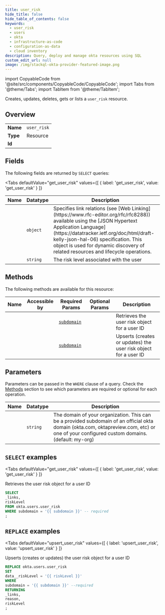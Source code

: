 ```yaml
--- 
title: user_risk
hide_title: false
hide_table_of_contents: false
keywords:
  - user_risk
  - users
  - okta
  - infrastructure-as-code
  - configuration-as-data
  - cloud inventory
description: Query, deploy and manage okta resources using SQL
custom_edit_url: null
image: /img/stackql-okta-provider-featured-image.png
---
```


import CopyableCode from '@site/src/components/CopyableCode/CopyableCode';
import Tabs from '@theme/Tabs';
import TabItem from '@theme/TabItem';

Creates, updates, deletes, gets or lists a <code>user_risk</code> resource.

## Overview
<table><tbody>
<tr><td><b>Name</b></td><td><code>user_risk</code></td></tr>
<tr><td><b>Type</b></td><td>Resource</td></tr>
<tr><td><b>Id</b></td><td><CopyableCode code="okta.users.user_risk" /></td></tr>
</tbody></table>

## Fields

The following fields are returned by `SELECT` queries:

<Tabs
    defaultValue="get_user_risk"
    values={[
        { label: 'get_user_risk', value: 'get_user_risk' }
    ]}
>
<TabItem value="get_user_risk">

<table>
<thead>
    <tr>
    <th>Name</th>
    <th>Datatype</th>
    <th>Description</th>
    </tr>
</thead>
<tbody>
<tr>
    <td><CopyableCode code="_links" /></td>
    <td><code>object</code></td>
    <td>Specifies link relations (see [Web Linking](https://www.rfc-editor.org/rfc/rfc8288)) available using the [JSON Hypertext Application Language](https://datatracker.ietf.org/doc/html/draft-kelly-json-hal-06) specification. This object is used for dynamic discovery of related resources and lifecycle operations.</td>
</tr>
<tr>
    <td><CopyableCode code="riskLevel" /></td>
    <td><code>string</code></td>
    <td>The risk level associated with the user</td>
</tr>
</tbody>
</table>
</TabItem>
</Tabs>

## Methods

The following methods are available for this resource:

<table>
<thead>
    <tr>
    <th>Name</th>
    <th>Accessible by</th>
    <th>Required Params</th>
    <th>Optional Params</th>
    <th>Description</th>
    </tr>
</thead>
<tbody>
<tr>
    <td><a href="#get_user_risk"><CopyableCode code="get_user_risk" /></a></td>
    <td><CopyableCode code="select" /></td>
    <td><a href="#parameter-subdomain"><code>subdomain</code></a></td>
    <td></td>
    <td>Retrieves the user risk object for a user ID</td>
</tr>
<tr>
    <td><a href="#upsert_user_risk"><CopyableCode code="upsert_user_risk" /></a></td>
    <td><CopyableCode code="replace" /></td>
    <td><a href="#parameter-subdomain"><code>subdomain</code></a></td>
    <td></td>
    <td>Upserts (creates or updates) the user risk object for a user ID</td>
</tr>
</tbody>
</table>

## Parameters

Parameters can be passed in the `WHERE` clause of a query. Check the [Methods](#methods) section to see which parameters are required or optional for each operation.

<table>
<thead>
    <tr>
    <th>Name</th>
    <th>Datatype</th>
    <th>Description</th>
    </tr>
</thead>
<tbody>
<tr id="parameter-subdomain">
    <td><CopyableCode code="subdomain" /></td>
    <td><code>string</code></td>
    <td>The domain of your organization. This can be a provided subdomain of an official okta domain (okta.com, oktapreview.com, etc) or one of your configured custom domains. (default: my-org)</td>
</tr>
</tbody>
</table>

## `SELECT` examples

<Tabs
    defaultValue="get_user_risk"
    values={[
        { label: 'get_user_risk', value: 'get_user_risk' }
    ]}
>
<TabItem value="get_user_risk">

Retrieves the user risk object for a user ID

```sql
SELECT
_links,
riskLevel
FROM okta.users.user_risk
WHERE subdomain = '{{ subdomain }}' -- required
;
```
</TabItem>
</Tabs>


## `REPLACE` examples

<Tabs
    defaultValue="upsert_user_risk"
    values={[
        { label: 'upsert_user_risk', value: 'upsert_user_risk' }
    ]}
>
<TabItem value="upsert_user_risk">

Upserts (creates or updates) the user risk object for a user ID

```sql
REPLACE okta.users.user_risk
SET 
data__riskLevel = '{{ riskLevel }}'
WHERE 
subdomain = '{{ subdomain }}' --required
RETURNING
_links,
reason,
riskLevel
;
```
</TabItem>
</Tabs>
